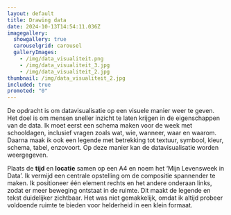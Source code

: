 ```yaml
---
layout: default
title: Drawing data
date: 2024-10-13T14:54:11.036Z
imagegallery:
  showgallery: true
  carouselgrid: carousel
  galleryImages:
    - /img/data_visualiteit.png
    - /img/data_visualiteit_3.jpg
    - /img/data_visualiteit_2.jpg
thumbnail: /img/data_visualiteit_2.jpg
included: true
promoted: "0"
---
```


De opdracht is om datavisualisatie op een visuele manier weer te geven. Het doel is om mensen sneller inzicht te laten krijgen in de eigenschappen van de data. Ik moet eerst een schema maken voor de week met schooldagen, inclusief vragen zoals wat, wie, wanneer, waar en waarom. Daarna maak ik ook een legende met betrekking tot textuur, symbool, kleur, schema, tabel, enzovoort. Op deze manier kan de datavisualisatie worden weergegeven.

Plaats de **tijd** en **locatie** samen op een A4 en noem het ‘Mijn Levensweek in Data’. Ik vermijd een centrale opstelling om de compositie spannender te maken. Ik positioneer één element rechts en het andere onderaan links, zodat er meer beweging ontstaat in de ruimte. Dit maakt de legende en tekst duidelijker zichtbaar. Het was niet gemakkelijk, omdat ik altijd probeer voldoende ruimte te bieden voor helderheid in een klein formaat.
